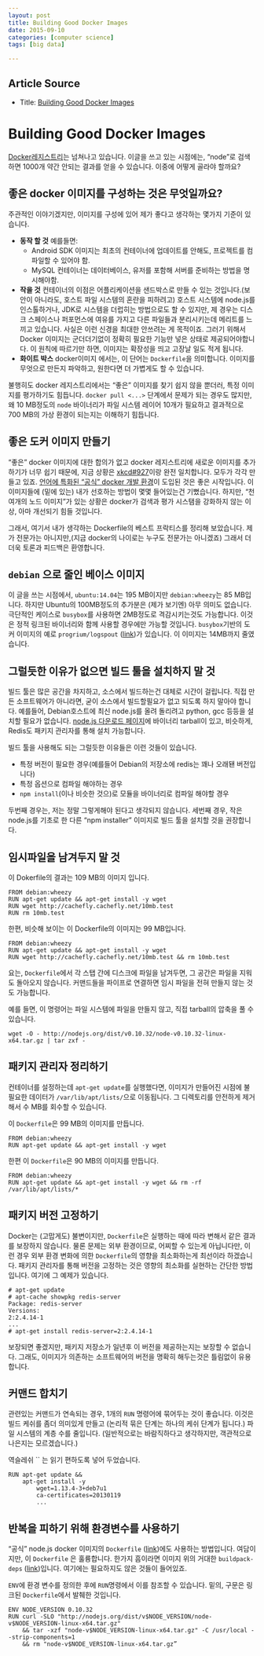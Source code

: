 ```yaml
---
layout: post
title: Building Good Docker Images
date: 2015-09-10
categories: [computer science]
tags: [big data]

---
```




##  Article Source

- Title: [Building Good Docker Images](http://jonathan.bergknoff.com/journal/building-good-docker-images)


# Building Good Docker Images

[Docker레지스트리](https://registry.hub.docker.com/)는 넘쳐나고
있습니다. 이글을 쓰고 있는 시점에는, “node”로 검색하면 1000개 약간
안되는 결과를 얻을 수 있습니다. 이중에 어떻게 골라야 할까요?

좋은 docker 이미지를 구성하는 것은 무엇일까요?
----------------------------------------------

주관적인 이야기겠지만, 이미지를 구성에 있어 제가 좋다고 생각하는 몇가지
기준이 있습니다.

-   **동작 할 것** 예를들면:
    -   Android SDK 이미지는 최초의 컨테이너에 업데이트를 안해도,
        프로젝트를 컴파일할 수 있어야 함.
    -   MySQL 컨테이너는 데이터베이스, 유저를 포함해 서버를 준비하는
        방법을 명시해야함.
-   **작을 것** 컨테이너의 이점은 어플리케이션을 샌드박스로 만들 수 있는
    것입니다.(보안이 아니라도, 호스트 파일 시스템의 혼란을 피하려고)
    호스트 시스템에 node.js를 인스톨하거나, JDK로 시스템을 더럽히는
    방법으로도 할 수 있지만, 제 경우는 디스크 스페이스나 퍼포먼스에
    여유를 가지고 다른 파일들과 분리시키는데 메리트를 느끼고 있습니다.
    사실은 이런 신경을 최대한 안쓰려는 게 목적이죠. 그러기 위해서 Docker
    이미지는 군더더기없이 정확히 필요한 기능만 넣은 상태로
    제공되어야합니다. 이 원칙에 따르기만 하면, 이미지는 확장성을 띄고
    고장날 일도 적게 됩니다.
-   **화이트 박스** docker이미지 에서는, 이 단어는 `Dockerfile`을
    의미합니다. 이미지를 무엇으로 만든지 파악하고, 원한다면 더 가볍게도
    할 수 있습니다.

불행히도 docker 레지스트리에서는 “좋은” 이미지를 찾기 쉽지 않을 뿐더러,
특정 이미지를 평가하기도 힘듭니다. `docker pull <...>` 단계에서 문제가
되는 경우도 많지만, 왜 10 MB정도의 `node` 바이너리가 파일 시스템 레이어
10개가 필요하고 결과적으로 700 MB의 가상 환경이 되는지는 이해하기
힘듭니다.

좋은 도커 이미지 만들기
-----------------------

“좋은” docker 이미지에 대한 합의가 없고 docker 레지스트리에 새로운
이미지를 추가하기가 너무 쉽기 때문에, 지금 상황은 [xkcd#927](http://xkcd.com/927/)이랑 완전 일치합니다. 모두가 각각 만들고
있죠. [언어에 특화된 “공식” docker 개발
환경](https://github.com/docker-library/official-images)이 도입된 것은
좋은 시작입니다. 이 이미지들에 (밑에 있는) 내가 선호하는 방법이 몇몇
들어있는건 기뻤습니다. 하지만, “천여개의 노드 이미지”가 있는 상황은
docker가 검색과 평가 시스탬을 강화하지 않는 이상, 아마 개선되기 힘들
것입니다.

그래서, 여기서 내가 생각하는 Dockerfile의 베스트 프락티스를 정리해
보았습니다. 제가 전문가는 아니지만,(지금 docker의 나이로는 누구도
전문가는 아니겠죠) 그래서 더더욱 토론과 피드백은 환영합니다.

## `debian` 으로 줄인 베이스 이미지

이 글을 쓰는 시점에서, `ubuntu:14.04`는 195 MB이지만 `debian:wheezy`는
85 MB입니다. 하지만 Ubuntu의 100MB정도의 추가분은 (제가 보기엔) 아무
의미도 없습니다. 극단적인 케이스로 `busybox`를 사용하면 2MB정도로
격감시키는것도 가능합니다. 이것은 정적 링크된 바이너리와 함께 사용할
경우에만 가능할 것입니다. `busybox`기반의 도커 이미지의 예로
`progrium/logspout` ([link](https://github.com/progrium/logspout))가
있습니다. 이 이미지는 14MB까지 줄였습니다.

## 그럴듯한 이유가 없으면 빌드 툴을 설치하지 말 것

빌드 툴은 많은 공간을 차지하고, 소스에서 빌드하는건 대체로 시간이
걸립니다. 직접 만든 소프트웨어가 아니라면, 굳이 소스에서 빌드할필요가
없고 되도록 하지 말아야 합니다. 예를들어, Debian호스트에 최신 node.js를
올려 돌리려고 python, gcc 등등을 설치할 필요가 없습니다.
 [node.js 다운로드 페이지](http://nodejs.org/download/)에 바이너리
tarball이 있고, 비슷하게, Redis도 패키지 관리자를 통해 설치 가능합니다.

빌드 툴을 사용해도 되는 그럴듯한 이유들은 이런 것들이 있습니다.

-   특정 버전이 필요한 경우(예를들어 Debian의 저장소에 redis는 꽤나
    오래됀 버전입니다)
-   특정 옵션으로 컴파일 해야하는 경우
-   `npm install`(이나 비슷한 것으)로 모듈을 바이너리로 컴파일 해야할
    경우

두번째 경우는, 저는 정말 그렇게해야 된다고 생각되지 않습니다. 세번째
경우, 작은 node.js를 기초로 한 다른 “npm installer” 이미지로 빌드 툴을
설치할 것을 권장합니다.

## 임시파일을 남겨두지 말 것

이 Dokerfile의 결과는 109 MB의 이미지 입니다.

    FROM debian:wheezy
    RUN apt-get update && apt-get install -y wget
    RUN wget http://cachefly.cachefly.net/10mb.test
    RUN rm 10mb.test

한편, 비슷해 보이는 이 Dockerfile의 이미지는 99 MB입니다.

    FROM debian:wheezy
    RUN apt-get update && apt-get install -y wget
    RUN wget http://cachefly.cachefly.net/10mb.test && rm 10mb.test

요는, `Dockerfile`에서 각 스탭 간에 디스크에 파일을 남겨두면, 그 공간은
파일을 지워도 돌아오지 않습니다. 커맨드들을 파이프로 연결하면 임시
파일을 전혀 만들지 않는 것도 가능합니다.

예를 들면, 이 명령어는 파일 시스템에 파일을 만들지 않고, 직접 tarball의
압축을 풀 수 있습니다.

    wget -O - http://nodejs.org/dist/v0.10.32/node-v0.10.32-linux-x64.tar.gz | tar zxf -

## 패키지 관리자 정리하기

컨테이너를 설정하는데 `apt-get update`를 실행했다면, 이미지가 만들어진
시점에 불필요한 데이터가 `/var/lib/apt/lists/`으로 이동됩니다. 그
디렉토리를 안전하게 제거해서 수 MB를 회수할 수 있습니다.

이 `Dockerfile`은 99 MB의 이미지를 만듭니다.

    FROM debian:wheezy
    RUN apt-get update && apt-get install -y wget

한편 이 `Dockerfile`은 90 MB의 이미지를 만듭니다.

    FROM debian:wheezy
    RUN apt-get update && apt-get install -y wget && rm -rf /var/lib/apt/lists/*

## 패키지 버전 고정하기

Docker는 (고맙게도) 불변이지만, `Dockerfile`은 실행하는 때에 따라 변해서
같은 결과를 보장하지 않습니다. 물론 문제는 외부 환경이므로, 어찌할 수
있는게 아닙니다만, 이런 경우 외부 환경 변화에 의한 `Dockerfile`의 영향을
최소화하는게 최선이라 하겠습니다. 패키지 관리자를 통해 버전을 고정하는
것은 영향의 최소화를 실현하는 간단한 방법입니다. 여기에 그 예제가
있습니다.

    # apt-get update
    # apt-cache showpkg redis-server
    Package: redis-server
    Versions:
    2:2.4.14-1
    ...
    # apt-get install redis-server=2:2.4.14-1

보장되면 좋겠지만, 패키지 저장소가 일년후 이 버전을 제공하는지는 보장할
수 없습니다. 그래도, 이미지가 의존하는 소프트웨어의 버전을 명확히
해두는것은 틀림없이 유용합니다.

## 커맨드 합치기

관련있는 커맨드가 연속되는 경우, 1개의 `RUN` 명령어에 묶어두는 것이
좋습니다. 이것은 빌드 케쉬를 좀더 의미있게 만들고 (논리적 묶은 단계는
하나의 케쉬 단계가 됩니다.) 파일 시스템의 계층 수를 줄입니다.
(일반적으로는 바람직하다고 생각하지만, 객관적으로 나은지는
모르겠습니다.)

역슬레쉬 `` 는 읽기 편하도록 넣어 두었습니다.

    RUN apt-get update && 
        apt-get install -y 
            wget=1.13.4-3+deb7u1 
            ca-certificates=20130119 
            ...

## 반복을 피하기 위해 환경변수를 사용하기

“공식” node.js docker 이미지의 `Dockerfile`
([link](https://github.com/docker-library/node/blob/51b1dd1984e287189106884c453ca506737eed78/0.10/Dockerfile))에도
사용하는 방법입니다. 여담이지만, 이 `Dockerfile` 은 훌륭합니다. 한가지
흠이라면 이미지 위의 거대한 `buildpack-deps`
([link](https://github.com/docker-library/buildpack-deps/blob/69f0b516b5515939bef6170f1e82362174143d13/wheezy/Dockerfile))입니다.
여기에는 필요하지도 않은 것들이 들어있죠.

`ENV`에 환경 변수를 정의한 후에 `RUN`명령에서 이를 참조할 수 있습니다.
밑의, 구문은 링크된 `Dockerfile`에서 발췌한 것입니다.

    ENV NODE_VERSION 0.10.32
    RUN curl -SLO "http://nodejs.org/dist/v$NODE_VERSION/node-v$NODE_VERSION-linux-x64.tar.gz" 
        && tar -xzf "node-v$NODE_VERSION-linux-x64.tar.gz" -C /usr/local --strip-components=1 
        && rm "node-v$NODE_VERSION-linux-x64.tar.gz”

